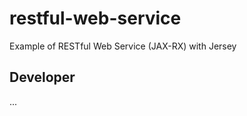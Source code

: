 restful-web-service
===================

Example of RESTful Web Service (JAX-RX) with Jersey

Developer
---------

...

